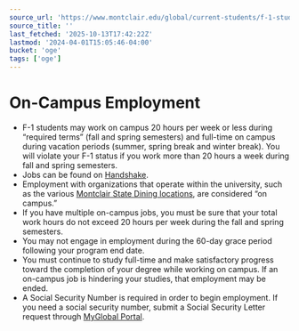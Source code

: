 ```yaml
---
source_url: 'https://www.montclair.edu/global/current-students/f-1-students/f-1-student-employment/on-campus-employment/'
source_title: ''
last_fetched: '2025-10-13T17:42:22Z'
lastmod: '2024-04-01T15:05:46-04:00'
bucket: 'oge'
tags: ['oge']
---
```


# On-Campus Employment

* F-1 students may work on campus 20 hours per week or less during “required terms” (fall and spring semesters) and full-time on campus during vacation periods (summer, spring break and winter break). You will violate your F-1 status if you work more than 20 hours a week during fall and spring semesters.
* Jobs can be found on [Handshake](https://www.montclair.edu/career-services/handshake/).
* Employment with organizations that operate within the university, such as the various [Montclair State Dining locations](https://www.dineoncampus.com/montclair/where-to-eat), are considered “on campus.”
* If you have multiple on-campus jobs, you must be sure that your total work hours do not exceed 20 hours per week during the fall and spring semesters.
* You may not engage in employment during the 60-day grace period following your program end date.
* You must continue to study full-time and make satisfactory progress toward the completion of your degree while working on campus. If an on-campus job is hindering your studies, that employment may be ended.
* A Social Security Number is required in order to begin employment. If you need a social security number, submit a Social Security Letter request through [MyGlobal Portal](https://montclair-isss.terradotta.com).
